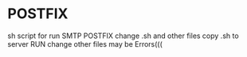 # POSTFIX
sh script for run SMTP POSTFIX
change .sh and other files 
copy .sh to server 
RUN 
change other files 
may be Errors(((
